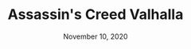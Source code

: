 ---
layout: post
date: November 10, 2020
title: Assassin's Creed Valhalla
developer: Ubisoft
card-image: 0
banner-image: 2
banner-offset: 75
---